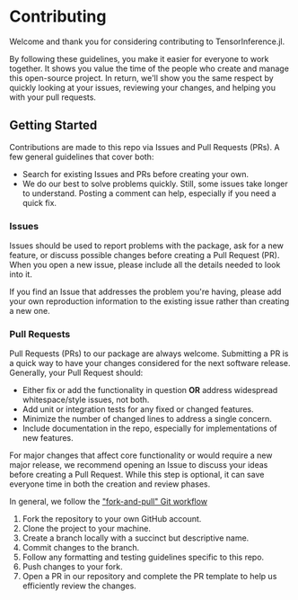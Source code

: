 # Contributing

Welcome and thank you for considering contributing to TensorInference.jl.

By following these guidelines, you make it easier for everyone to work
together. It shows you value the time of the people who create and manage this
open-source project. In return, we'll show you the same respect by quickly
looking at your issues, reviewing your changes, and helping you with your pull
requests.

## Getting Started

Contributions are made to this repo via Issues and Pull Requests (PRs). A few
general guidelines that cover both:

- Search for existing Issues and PRs before creating your own.
- We do our best to solve problems quickly. Still, some issues take longer to
  understand. Posting a comment can help, especially if you need a quick fix.

### Issues

Issues should be used to report problems with the package, ask for a new
feature, or discuss possible changes before creating a Pull Request (PR). When
you open a new issue, please include all the details needed to look into it.

If you find an Issue that addresses the problem you're having, please add your
own reproduction information to the existing issue rather than creating a new
one. 

### Pull Requests

Pull Requests (PRs) to our package are always welcome. Submitting a PR is a
quick way to have your changes considered for the next software release.
Generally, your Pull Request should:

- Either fix or add the functionality in question **OR** address widespread
  whitespace/style issues, not both.
- Add unit or integration tests for any fixed or changed features.
- Minimize the number of changed lines to address a single concern.
- Include documentation in the repo, especially for implementations of new
  features.

For major changes that affect core functionality or would require a new major
release, we recommend opening an Issue to discuss your ideas before creating a
Pull Request. While this step is optional, it can save everyone time in both
the creation and review phases.

In general, we follow the ["fork-and-pull" Git workflow](https://github.com/susam/gitpr)

1. Fork the repository to your own GitHub account.
2. Clone the project to your machine.
3. Create a branch locally with a succinct but descriptive name.
4. Commit changes to the branch.
5. Follow any formatting and testing guidelines specific to this repo.
6. Push changes to your fork.
7. Open a PR in our repository and complete the PR template to help us
   efficiently review the changes.
